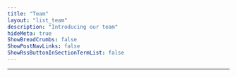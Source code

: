 ```yaml
---
title: "Team"
layout: "list_team"
description: "Introducing our team"
hideMeta: true
ShowBreadCrumbs: false
ShowPostNavLinks: false
ShowRssButtonInSectionTermList: false
---
```

---
